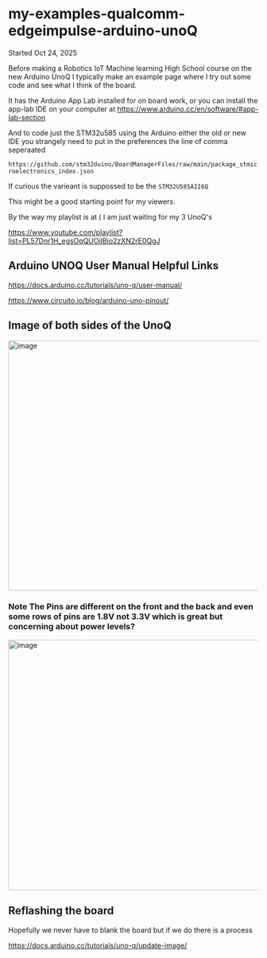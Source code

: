# my-examples-qualcomm-edgeimpulse-arduino-unoQ



Started Oct 24, 2025



Before making a Robotics IoT Machine learning High School course on the new Arduino UnoQ I typically make an example page where I try out some
code and see what I think of the board.

It has the Arduino App Lab installed for on board work, or you can install the app-lab IDE on your computer at https://www.arduino.cc/en/software/#app-lab-section

And to code just the STM32u585 using the Arduino either the old or new IDE you strangely need to put in the preferences the line of comma seperaated  


```https://github.com/stm32duino/BoardManagerFiles/raw/main/package_stmicroelectronics_index.json```

If curious the varieant is suppossed to be the ```STM32U585AII6Q``` 


This might be a good starting point for my viewers.

By the way my playlist is at ( I am just waiting for my 3 UnoQ's

https://www.youtube.com/playlist?list=PL57Dnr1H_egsOqQUOiIBio2zXN2rE0QgJ


## Arduino UNOQ User Manual Helpful Links

https://docs.arduino.cc/tutorials/uno-q/user-manual/

https://www.circuito.io/blog/arduino-uno-pinout/


















## Image of both sides of the UnoQ

<img width="1264" height="503" alt="image" src="https://github.com/user-attachments/assets/df51429b-ee6c-45df-808b-685bbd6fa018" />





### Note The Pins are different on the front and the back and even some rows of pins are 1.8V not 3.3V which is great but concerning about power levels?


<img width="1264" height="503" alt="image" src="https://github.com/user-attachments/assets/aa882934-e8ae-4b25-bc30-a211c7007797" />





## Reflashing the board

Hopefully we never have to blank the board but if we do there is a process

https://docs.arduino.cc/tutorials/uno-q/update-image/






